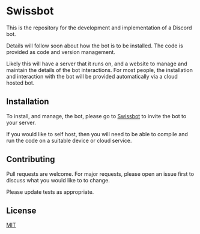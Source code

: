 # Swissbot
This is the repository for the development and implementation of a Discord bot.

Details will follow soon about how the bot is to be installed. The code is provided as code and version management.

Likely this will have a server that it runs on, and a website to manage and maintain the details of the bot interactions. For most people, the installation and interaction with the bot will be provided automatically via a cloud hosted bot.

## Installation

To install, and manage, the bot, please go to [Swissbot](https://new.url.here/) to invite the bot to your server.

If you would like to self host, then you will need to be able to compile and run the code on a suitable device or cloud service.

## Contributing

Pull requests are welcome. For major requests, please open an issue first to discuss what you would like to to change.

Please update tests as appropriate.

## License

[MIT](https://choosealicense.com/licenses/mit/)
